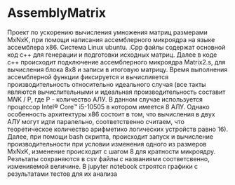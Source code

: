 # AssemblyMatrix
Проект по ускорению вычисления умножения матриц размерами MxNxK, при помощи написания ассемблерного микроядра на языке ассемблера x86. Система Linux ubuntu. 
.Cpp файлы содержат основной код c++ для генерации и подготовки исходных матриц. Далее в коде с++ происходит подключение ассемблерного микроядра Matrix2.s, для вычисления
блока 8х8 и записи в итоговую матрицу. Время выполнения ассемблерной функции фиксируется и вычислияется производительность относительно идеального случая (все 
такты являются вычислительными и идеальная производительность составит M*N*K / P, где P - количество АЛУ. В данном случае используется процессор Intel® Core™ i5-10505
в котором имеется 8 АЛУ. Однако особенность архитектуры х86 состоит в том, что вычисления в двух АЛУ могут идти паралельно, соответственно считаем, что теоретическое 
количество арифметико логических устройств равно 16). Далее, при помощи bash скрипта, происходит запуск и вычисление производительности при условии изменения 
одного из размеров MxNxK, изменение происходит с шагом 8 для кратности микроядру. Резльтаты сохраняются в csv файлы с названиями соответсвенно, изменияемой величине. 
В jupyter notebook строятся графики с результатами тестов для их анализа
